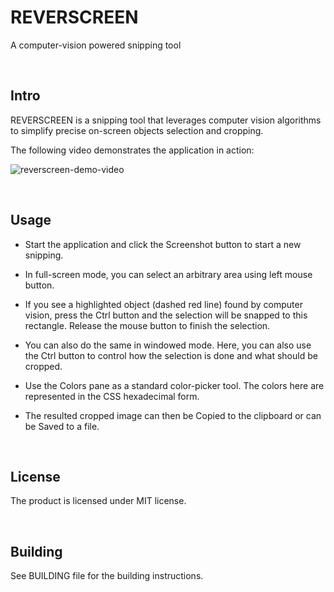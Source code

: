 REVERSCREEN
===========

A computer-vision powered snipping tool

 

Intro
-----

REVERSCREEN is a snipping tool that leverages computer vision algorithms to
simplify precise on-screen objects selection and cropping.

The following video demonstrates the application in action:

![reverscreen-demo-video](https://github.com/pinebit/reverscreen/blob/develop/website/img/reverscreen-demo.gif)

 

Usage
-----

-   Start the application and click the Screenshot button to start a new
    snipping.

-   In full-screen mode, you can select an arbitrary area using left mouse
    button.

-   If you see a highlighted object (dashed red line) found by computer vision,
    press the Ctrl button and the selection will be snapped to this rectangle.
    Release the mouse button to finish the selection.

-   You can also do the same in windowed mode. Here, you can also use the Ctrl
    button to control how the selection is done and what should be cropped.

-   Use the Colors pane as a standard color-picker tool. The colors here are
    represented in the CSS hexadecimal form.

-   The resulted cropped image can then be Copied to the clipboard or can be
    Saved to a file.

 

License
-------

The product is licensed under MIT license.

 

Building
--------

See BUILDING file for the building instructions.
